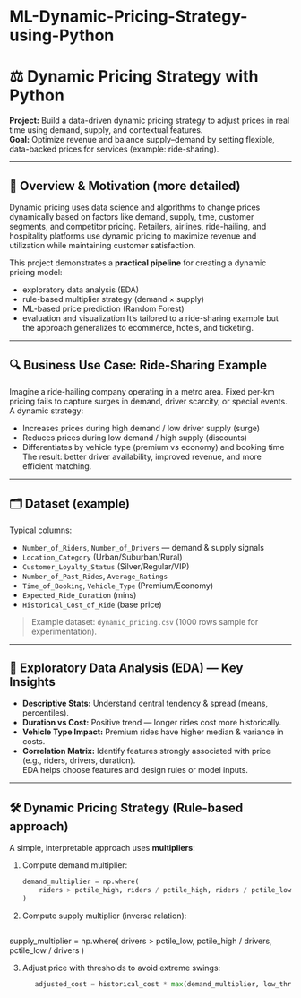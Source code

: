 # ML-Dynamic-Pricing-Strategy-using-Python
# ⚖️ Dynamic Pricing Strategy with Python

**Project:** Build a data-driven dynamic pricing strategy to adjust prices in real time using demand, supply, and contextual features.  
**Goal:** Optimize revenue and balance supply–demand by setting flexible, data-backed prices for services (example: ride-sharing).

---

## 📌 Overview & Motivation (more detailed)
Dynamic pricing uses data science and algorithms to change prices dynamically based on factors like demand, supply, time, customer segments, and competitor pricing. Retailers, airlines, ride-hailing, and hospitality platforms use dynamic pricing to maximize revenue and utilization while maintaining customer satisfaction.

This project demonstrates a **practical pipeline** for creating a dynamic pricing model:
- exploratory data analysis (EDA)
- rule-based multiplier strategy (demand × supply)
- ML-based price prediction (Random Forest)
- evaluation and visualization
It’s tailored to a ride-sharing example but the approach generalizes to ecommerce, hotels, and ticketing.

---

## 🔍 Business Use Case: Ride-Sharing Example
Imagine a ride-hailing company operating in a metro area. Fixed per-km pricing fails to capture surges in demand, driver scarcity, or special events. A dynamic strategy:
- Increases prices during high demand / low driver supply (surge)
- Reduces prices during low demand / high supply (discounts)
- Differentiates by vehicle type (premium vs economy) and booking time
The result: better driver availability, improved revenue, and more efficient matching.

---

## 🗂 Dataset (example)
Typical columns:
- `Number_of_Riders`, `Number_of_Drivers` — demand & supply signals  
- `Location_Category` (Urban/Suburban/Rural)  
- `Customer_Loyalty_Status` (Silver/Regular/VIP)  
- `Number_of_Past_Rides`, `Average_Ratings`  
- `Time_of_Booking`, `Vehicle_Type` (Premium/Economy)  
- `Expected_Ride_Duration` (mins)  
- `Historical_Cost_of_Ride` (base price)

> Example dataset: `dynamic_pricing.csv` (1000 rows sample for experimentation).

---

## 🧭 Exploratory Data Analysis (EDA) — Key Insights
- **Descriptive Stats:** Understand central tendency & spread (means, percentiles).  
- **Duration vs Cost:** Positive trend — longer rides cost more historically.  
- **Vehicle Type Impact:** Premium rides have higher median & variance in costs.  
- **Correlation Matrix:** Identify features strongly associated with price (e.g., riders, drivers, duration).  
EDA helps choose features and design rules or model inputs.

---

## 🛠 Dynamic Pricing Strategy (Rule-based approach)
A simple, interpretable approach uses **multipliers**:

1. Compute demand multiplier:
   ```py
   demand_multiplier = np.where(
       riders > pctile_high, riders / pctile_high, riders / pctile_low
   )
2. Compute supply multiplier (inverse relation):
   ```py
supply_multiplier = np.where(
    drivers > pctile_low, pctile_high / drivers, pctile_low / drivers
)

3. Adjust price with thresholds to avoid extreme swings:
   ```py
      adjusted_cost = historical_cost * max(demand_multiplier, low_threshold) * max(supply_multiplier, high_threshold)

